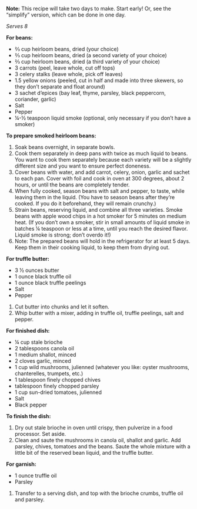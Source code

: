 <i data-recipe="bean1 beantruffle1 beanfinish1 beangarnish1" class="fa fa-shopping-basket" aria-hidden="true"></i>

<strong>Note:</strong> This recipe will take two days to make. Start early! Or, see the “simplify” version, which can be done in one day.

<em>Serves 8</em>

<strong>For beans:</strong>
<ul>
  <li>⅔ cup heirloom beans, dried (your choice)
  <li>⅔ cup heirloom beans, dried (a second variety of your choice)
  <li>⅔ cup heirloom beans, dried (a third variety of your choice)
  <li>3 carrots (peel, leave whole, cut off tops)
  <li>3 celery stalks (leave whole, pick off leaves)
  <li>1.5 yellow onions (peeled, cut in half and made into three skewers, so they don’t separate and float around)
  <li>3 sachet d’epices (bay leaf, thyme, parsley, black peppercorn, coriander, garlic)
  <li>Salt
  <li>Pepper
  <li>¼-½ teaspoon liquid smoke (optional, only necessary if you don’t have a smoker)
</ul>
 
<strong>To prepare smoked heirloom beans:</strong>
<ol>
  <li>Soak beans overnight, in separate bowls.
  <li>Cook them separately in deep pans with twice as much liquid to beans. You want to cook them separately because each variety will be a slightly different size and you want to ensure perfect doneness.
  <li>Cover beans with water, and add carrot, celery, onion, garlic and sachet to each pan. Cover with foil and cook in oven at 300 degrees, about 2 hours, or until the beans are completely tender. 
  <li>When fully cooked, season beans with salt and pepper, to taste, while leaving them in the liquid. (You have to season beans after they’re cooked. If you do it beforehand, they will remain crunchy.)
  <li>Strain beans, reserving liquid, and combine all three varieties. Smoke beans with apple wood chips in a hot smoker for 5 minutes on medium heat. (If you don’t own a smoker, stir in small amounts of liquid smoke in batches ¼ teaspoon or less at a time, until you reach the desired flavor. Liquid smoke is strong; don’t overdo it!)
  <li>Note: The prepared beans will hold in the refrigerator for at least 5 days. Keep them in their cooking liquid, to keep them from drying out.
</ol>

<strong>For truffle butter:</strong>
<ul>
  <li>3 ½ ounces butter
  <li>1 ounce black truffle oil
  <li>1 ounce black truffle peelings
  <li>Salt
  <li>Pepper
</ul>

<ol>
  <li>Cut butter into chunks and let it soften.
  <li>Whip butter with a mixer, adding in truffle oil, truffle peelings, salt and pepper. 
</ol>

<strong>For finished dish:</strong>
<ul>
  <li>¼ cup stale brioche
  <li>2 tablespoons canola oil
  <li>1 medium shallot, minced
  <li>2 cloves garlic, minced
  <li>1 cup wild mushrooms, julienned (whatever you like: oyster mushrooms, chanterelles, trumpets, etc.) 
  <li>1 tablespoon finely chopped chives
  <li> tablespoon finely chopped parsley
  <li>1 cup sun-dried tomatoes, julienned
  <li>Salt
  <li>Black pepper
</ul>

<strong>To finish the dish:</strong>
<ol>
  <li>Dry out stale brioche in oven until crispy, then pulverize in a food processor. Set aside. 
  <li>Clean and saute the mushrooms in canola oil, shallot and garlic. Add parsley, chives, tomatoes and the beans. Saute the whole mixture with a little bit of the reserved bean liquid, and the truffle butter. 
</ol>

<strong>For garnish:</strong>
<ul>
  <li>1 ounce truffle oil
  <li>Parsley
</ul>

<ol>
  <li>Transfer to a serving dish, and top with the brioche crumbs, truffle oil and parsley. 
</ol>
